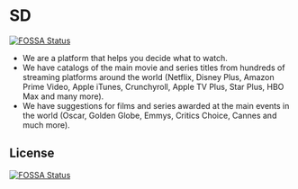 # SD
[![FOSSA Status](https://app.fossa.com/api/projects/git%2Bgithub.com%2Fdrma-tech%2FSD.svg?type=shield)](https://app.fossa.com/projects/git%2Bgithub.com%2Fdrma-tech%2FSD?ref=badge_shield)


- We are a platform that helps you decide what to watch.
- We have catalogs of the main movie and series titles from hundreds of streaming platforms around the world (Netflix, Disney Plus, Amazon Prime Video, Apple iTunes, Crunchyroll, Apple TV Plus, Star Plus, HBO Max and many more).
- We have suggestions for films and series awarded at the main events in the world (Oscar, Golden Globe, Emmys, Critics Choice, Cannes and much more).


## License
[![FOSSA Status](https://app.fossa.com/api/projects/git%2Bgithub.com%2Fdrma-tech%2FSD.svg?type=large)](https://app.fossa.com/projects/git%2Bgithub.com%2Fdrma-tech%2FSD?ref=badge_large)